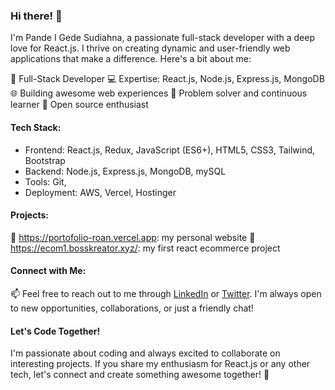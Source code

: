 ### Hi there! 👋

I'm Pande I Gede Sudiahna, a passionate full-stack developer with a deep love for React.js. I thrive on creating dynamic and user-friendly web applications that make a difference. Here's a bit about me:

🚀 Full-Stack Developer
💻 Expertise: React.js, Node.js, Express.js, MongoDB
🌐 Building awesome web experiences
🔧 Problem solver and continuous learner
🌟 Open source enthusiast

#### Tech Stack:

- Frontend: React.js, Redux, JavaScript (ES6+), HTML5, CSS3, Tailwind, Bootstrap
- Backend: Node.js, Express.js, MongoDB, mySQL
- Tools: Git,
- Deployment: AWS, Vercel, Hostinger

#### Projects:

🚀 https://portofolio-roan.vercel.app: my personal website
🌟 https://ecom1.bosskreator.xyz/: my first react ecommerce project

#### Connect with Me:

📫 Feel free to reach out to me through [LinkedIn](https://www.linkedin.com/in/dede-sudiahna-9491a0178) or [Twitter](https://twitter.com/venaverme1). I'm always open to new opportunities, collaborations, or just a friendly chat!

#### Let's Code Together!

I'm passionate about coding and always excited to collaborate on interesting projects. If you share my enthusiasm for React.js or any other tech, let's connect and create something awesome together! 🤝

